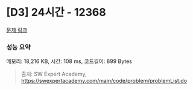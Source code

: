 # [D3] 24시간 - 12368 

[문제 링크](https://swexpertacademy.com/main/code/problem/problemDetail.do?contestProbId=AXsEBlLqedsDFARX) 

### 성능 요약

메모리: 18,216 KB, 시간: 108 ms, 코드길이: 899 Bytes



> 출처: SW Expert Academy, https://swexpertacademy.com/main/code/problem/problemList.do